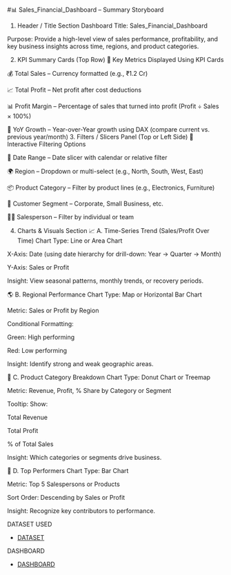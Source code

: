 #📊 Sales_Financial_Dashboard – Summary Storyboard
1. Header / Title Section
Dashboard Title: Sales_Financial_Dashboard

Purpose: Provide a high-level view of sales performance, profitability, and key business insights across time, regions, and product categories.

2. KPI Summary Cards (Top Row)
🎯 Key Metrics Displayed Using KPI Cards

💰 Total Sales – Currency formatted (e.g., ₹1.2 Cr)

📈 Total Profit – Net profit after cost deductions

📊 Profit Margin – Percentage of sales that turned into profit (Profit ÷ Sales × 100%)

📆 YoY Growth – Year-over-Year growth using DAX (compare current vs. previous year/month)
3. Filters / Slicers Panel (Top or Left Side)
🧰 Interactive Filtering Options

📅 Date Range – Date slicer with calendar or relative filter

🌍 Region – Dropdown or multi-select (e.g., North, South, West, East)

📦 Product Category – Filter by product lines (e.g., Electronics, Furniture)

👥 Customer Segment – Corporate, Small Business, etc.

🧑‍💼 Salesperson – Filter by individual or team

4. Charts & Visuals Section
📈 A. Time-Series Trend (Sales/Profit Over Time)
Chart Type: Line or Area Chart

X-Axis: Date (using date hierarchy for drill-down: Year → Quarter → Month)

Y-Axis: Sales or Profit

Insight: View seasonal patterns, monthly trends, or recovery periods.

🌎 B. Regional Performance
Chart Type: Map or Horizontal Bar Chart

Metric: Sales or Profit by Region

Conditional Formatting:

Green: High performing

Red: Low performing

Insight: Identify strong and weak geographic areas.

🧩 C. Product Category Breakdown
Chart Type: Donut Chart or Treemap

Metric: Revenue, Profit, % Share by Category or Segment

Tooltip: Show:

Total Revenue

Total Profit

% of Total Sales

Insight: Which categories or segments drive business.

🥇 D. Top Performers
Chart Type: Bar Chart

Metric: Top 5 Salespersons or Products

Sort Order: Descending by Sales or Profit

Insight: Recognize key contributors to performance.

DATASET USED 
- <a href="https://github.com/akshya408/sales_financial_dashbord/blob/main/sales_financial_dataset.xlsx">DATASET</a>

DASHBOARD 
 - <a href="https://github.com/akshya408/sales_financial_dashbord/blob/main/sales%20financial%20dashboard.pbix">DASHBOARD</a>
 

